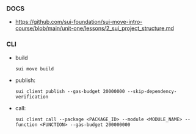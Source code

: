 ### DOCS
- https://github.com/sui-foundation/sui-move-intro-course/blob/main/unit-one/lessons/2_sui_project_structure.md

### CLI
- build
    ```
    sui move build
    ```
- publish:
    ```
    sui client publish --gas-budget 20000000 --skip-dependency-verification
    ```
- call:
    ```
    sui client call --package <PACKAGE_ID> --module <MODULE_NAME> --function <FUNCTION> --gas-budget 200000000
    ```